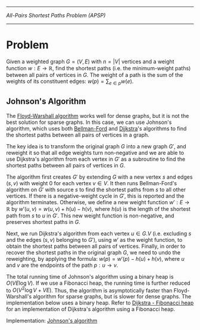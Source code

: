 _________________________________________
*All-Pairs Shortest Paths Problem (APSP)*
_________________________________________

# Problem

Given a weighted graph $G=(V,E)$ with $n = |V|$ vertices and a weight function $w: E \rightarrow \mathbb{R}$, find the shortest paths (i.e. the minimum-weight paths) between all pairs of vertices in $G$. The weight of a path is the sum of the weights of its constituent edges: $w(p) = \sum_{e \in p} w(e)$.

## Johnson's Algorithm

The [Floyd-Warshall algorithm](https://github.com/pl3onasm/AADS/tree/main/algorithms/graphs/APSP-floyd) works well for dense graphs, but it is not the best solution for sparse graphs. In this case, we can use Johnson's algorithm, which uses both [Bellman-Ford](https://github.com/pl3onasm/AADS/tree/main/algorithms/graphs/SSSP-bellman) and [Dijkstra](https://github.com/pl3onasm/AADS/tree/main/algorithms/graphs/SSSP-dijkstra)'s algorithms to find the shortest paths between all pairs of vertices in a graph.

The key idea is to transform the original graph $G$ into a new graph $G'$, and reweight it so that all edge weights turn non-negative and we are able to use Dijkstra's algorithm from each vertex in $G'$ as a subroutine to find the shortest paths between all pairs of vertices in $G$.

The algorithm first creates $G'$ by extending $G$ with a new vertex $s$ and edges $(s,v)$ with weight $0$ for each vertex $v \in V$. It then runs Bellman-Ford's algorithm on $G'$ with source $s$ to find the shortest paths from $s$ to all other vertices. If there is a negative-weight cycle in $G'$, this is reported and the algorithm terminates. Otherwise, we define a new weight function $w': E \rightarrow \mathbb{R}$ by $w'(u,v) = w(u,v) + h(u) - h(v)$, where $h(u)$ is the length of the shortest path from $s$ to $u$ in $G'$. This new weight function is non-negative, and preserves shortest paths in $G$.

Next, we run Dijkstra's algorithm from each vertex $u \in G.V$ (i.e. excluding $s$ and the edges $(s,v)$ belonging to $G'$), using $w'$ as the weight function, to obtain the shortest paths between all pairs of vertices. Finally, in order to recover the shortest paths in the original graph $G$, we need to undo the reweighting, by applying the formula: $w(p) = w'(p) - h(u) + h(v)$, where $u$ and $v$ are the endpoints of the path $p: u \rightarrow v$.

The total running time of Johnson's algorithm using a binary heap is $O(VE \log V)$. If we use a Fibonacci heap, the running time is further reduced to $O(V^2 \log V + VE)$. Thus, the algorithm is asymptotically faster than Floyd-Warshall's algorithm for sparse graphs, but is slower for dense graphs. The implementation below uses a binary heap. Refer to [Dijkstra - Fibonacci heap](https://github.com/pl3onasm/AADS/blob/main/algorithms/graphs/SSSP-dijkstra/dijkstra-2.c) for an implementation of Dijkstra's algorithm using a Fibonacci heap.

Implementation: [Johnson's algorithm](https://github.com/pl3onasm/AADS/tree/main/algorithms/graphs/APSP-johnson/johnson.c)

